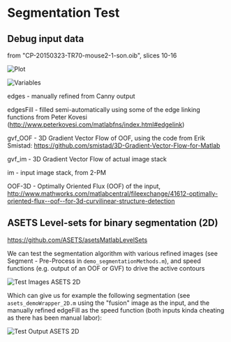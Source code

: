 # Segmentation Test

## Debug input data

from "CP-20150323-TR70-mouse2-1-son.oib", slices 10-16

![Plot](https://raw.githubusercontent.com/petteriTeikari/twoPhotonVessels/master/demos/segmentationDemo/testData/inputPlot_init.png)

![Variables](https://raw.githubusercontent.com/petteriTeikari/twoPhotonVessels/master/demos/segmentationDemo/testData/inputVariables.png)

edges     - manually refined from Canny output

edgesFill - filled semi-automatically using some of the edge linking functions from Peter Kovesi (http://www.peterkovesi.com/matlabfns/index.html#edgelink)

gvf_OOF   - 3D Gradient Vector Flow of OOF, using the code from Erik Smistad: https://github.com/smistad/3D-Gradient-Vector-Flow-for-Matlab

gvf_im    - 3D Gradient Vector Flow of actual image stack

im        - input image stack, from 2-PM

OOF-3D    - Optimally Oriented Flux (OOF) of the input, http://www.mathworks.com/matlabcentral/fileexchange/41612-optimally-oriented-flux--oof--for-3d-curvilinear-structure-detection

## ASETS Level-sets for binary segmentation (2D)
https://github.com/ASETS/asetsMatlabLevelSets

We can test the segmentation algorithm with various refined images (see Segment - Pre-Process in <code>demo_segmentationMethods.m</code>), and speed functions (e.g. output of an OOF or GVF) to drive the active contours

![Test Images ASETS 2D](https://raw.githubusercontent.com/petteriTeikari/twoPhotonVessels/master/demos/segmentationDemo/testData/asets_2D_input.png)

Which can give us for example the following segmentation (see <code>asets_demoWrapper_2D.m</code> using the "fusion" image as the input, and the manually refined edgeFill as the speed function (both inputs kinda cheating as there has been manual labor):

![Test Output ASETS 2D](https://raw.githubusercontent.com/petteriTeikari/twoPhotonVessels/master/demos/segmentationDemo/testData/asets_2D_exampleOutput.png)

